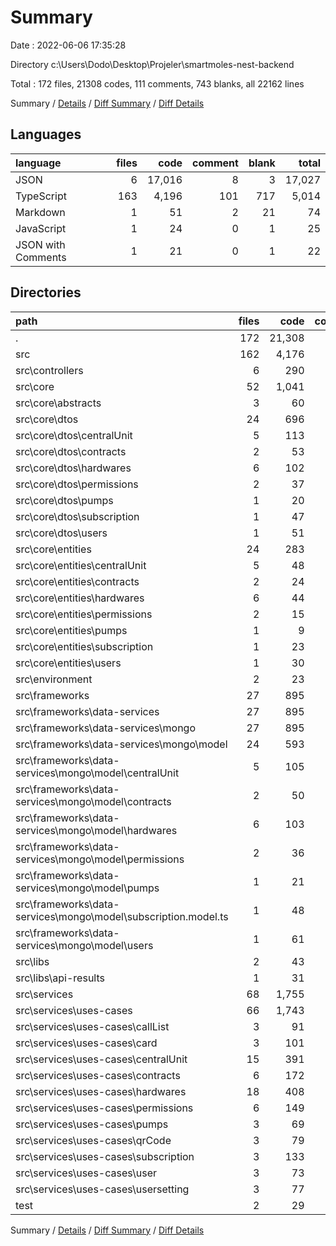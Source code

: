# Summary

Date : 2022-06-06 17:35:28

Directory c:\\Users\\Dodo\\Desktop\\Projeler\\smartmoles-nest-backend

Total : 172 files,  21308 codes, 111 comments, 743 blanks, all 22162 lines

Summary / [Details](details.md) / [Diff Summary](diff.md) / [Diff Details](diff-details.md)

## Languages
| language | files | code | comment | blank | total |
| :--- | ---: | ---: | ---: | ---: | ---: |
| JSON | 6 | 17,016 | 8 | 3 | 17,027 |
| TypeScript | 163 | 4,196 | 101 | 717 | 5,014 |
| Markdown | 1 | 51 | 2 | 21 | 74 |
| JavaScript | 1 | 24 | 0 | 1 | 25 |
| JSON with Comments | 1 | 21 | 0 | 1 | 22 |

## Directories
| path | files | code | comment | blank | total |
| :--- | ---: | ---: | ---: | ---: | ---: |
| . | 172 | 21,308 | 111 | 743 | 22,162 |
| src | 162 | 4,176 | 101 | 712 | 4,989 |
| src\\controllers | 6 | 290 | 10 | 39 | 339 |
| src\\core | 52 | 1,041 | 23 | 184 | 1,248 |
| src\\core\\abstracts | 3 | 60 | 0 | 8 | 68 |
| src\\core\\dtos | 24 | 696 | 11 | 97 | 804 |
| src\\core\\dtos\\centralUnit | 5 | 113 | 0 | 25 | 138 |
| src\\core\\dtos\\contracts | 2 | 53 | 0 | 6 | 59 |
| src\\core\\dtos\\hardwares | 6 | 102 | 0 | 19 | 121 |
| src\\core\\dtos\\permissions | 2 | 37 | 0 | 6 | 43 |
| src\\core\\dtos\\pumps | 1 | 20 | 0 | 3 | 23 |
| src\\core\\dtos\\subscription | 1 | 47 | 0 | 3 | 50 |
| src\\core\\dtos\\users | 1 | 51 | 0 | 2 | 53 |
| src\\core\\entities | 24 | 283 | 12 | 79 | 374 |
| src\\core\\entities\\centralUnit | 5 | 48 | 0 | 35 | 83 |
| src\\core\\entities\\contracts | 2 | 24 | 0 | 4 | 28 |
| src\\core\\entities\\hardwares | 6 | 44 | 0 | 13 | 57 |
| src\\core\\entities\\permissions | 2 | 15 | 0 | 3 | 18 |
| src\\core\\entities\\pumps | 1 | 9 | 0 | 2 | 11 |
| src\\core\\entities\\subscription | 1 | 23 | 0 | 3 | 26 |
| src\\core\\entities\\users | 1 | 30 | 0 | 5 | 35 |
| src\\environment | 2 | 23 | 0 | 2 | 25 |
| src\\frameworks | 27 | 895 | 24 | 129 | 1,048 |
| src\\frameworks\\data-services | 27 | 895 | 24 | 129 | 1,048 |
| src\\frameworks\\data-services\\mongo | 27 | 895 | 24 | 129 | 1,048 |
| src\\frameworks\\data-services\\mongo\\model | 24 | 593 | 24 | 115 | 732 |
| src\\frameworks\\data-services\\mongo\\model\\centralUnit | 5 | 105 | 5 | 25 | 135 |
| src\\frameworks\\data-services\\mongo\\model\\contracts | 2 | 50 | 1 | 8 | 59 |
| src\\frameworks\\data-services\\mongo\\model\\hardwares | 6 | 103 | 6 | 24 | 133 |
| src\\frameworks\\data-services\\mongo\\model\\permissions | 2 | 36 | 2 | 8 | 46 |
| src\\frameworks\\data-services\\mongo\\model\\pumps | 1 | 21 | 1 | 4 | 26 |
| src\\frameworks\\data-services\\mongo\\model\\subscription.model.ts | 1 | 48 | 1 | 4 | 53 |
| src\\frameworks\\data-services\\mongo\\model\\users | 1 | 61 | 1 | 4 | 66 |
| src\\libs | 2 | 43 | 0 | 5 | 48 |
| src\\libs\\api-results | 1 | 31 | 0 | 3 | 34 |
| src\\services | 68 | 1,755 | 39 | 336 | 2,130 |
| src\\services\\uses-cases | 66 | 1,743 | 39 | 333 | 2,115 |
| src\\services\\uses-cases\\callList | 3 | 91 | 4 | 15 | 110 |
| src\\services\\uses-cases\\card | 3 | 101 | 4 | 17 | 122 |
| src\\services\\uses-cases\\centralUnit | 15 | 391 | 0 | 76 | 467 |
| src\\services\\uses-cases\\contracts | 6 | 172 | 0 | 29 | 201 |
| src\\services\\uses-cases\\hardwares | 18 | 408 | 0 | 84 | 492 |
| src\\services\\uses-cases\\permissions | 6 | 149 | 0 | 29 | 178 |
| src\\services\\uses-cases\\pumps | 3 | 69 | 0 | 14 | 83 |
| src\\services\\uses-cases\\qrCode | 3 | 79 | 4 | 18 | 101 |
| src\\services\\uses-cases\\subscription | 3 | 133 | 0 | 19 | 152 |
| src\\services\\uses-cases\\user | 3 | 73 | 23 | 16 | 112 |
| src\\services\\uses-cases\\usersetting | 3 | 77 | 4 | 16 | 97 |
| test | 2 | 29 | 0 | 6 | 35 |

Summary / [Details](details.md) / [Diff Summary](diff.md) / [Diff Details](diff-details.md)